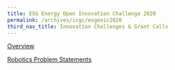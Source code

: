 ```yaml
---
title: ESG Energy Open Innovation Challenge 2020
permalink: /archives/icgc/esgeoic2020
third_nav_title: Innovation Challenges & Grant Calls
---
```

[Overview](https://energy.innovation-challenge.sg/en/challenges/energy-2020?lang=en)
  
[Robotics Problem Statements](https://energy.innovation-challenge.sg/en/challenges/energy-2020/pages/the-problem-statements?lang=en)